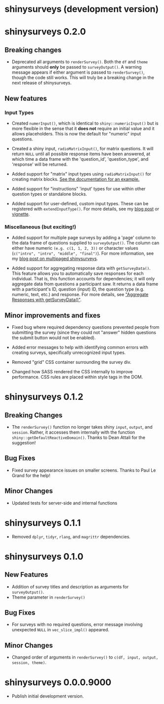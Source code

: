 # shinysurveys (development version)

# shinysurveys 0.2.0

## Breaking changes

- Deprecated all arguments to `renderSurvey()`. Both the `df` and `theme` arguments should **only** be passed to `surveyOutput()`. A warning message appears if either argument is passed to `renderSurvey()`, though the code still works. This will truly be a breaking change in the next release of shinysurveys.

## New features

### Input Types

- Created `numerInput()`, which is identical to `shiny::numericInput()` but is more flexible in the sense that it **does not** require an initial value and it allows placeholders. This is now the default for "numeric" input questions.

- Created a shiny input, `radioMatrixInput()`, for matrix questions. It will return `NULL` until all possible response items have been answered, at which time a data frame with the 'question_id', 'question_type', and 'response' will be returned. 

- Added support for "matrix" input types using `radioMatrixInput()` for creating matrix blocks. [See the documentation for an example.](https://shinysurveys.jdtrat.com/articles/surveying-shinysurveys.html#matrix-input) 

- Added support for "instructions" 'input' types for use within other question types or standalone blocks.

- Added support for user-defined, custom input types. These can be registered with `extendInputType()`. For more details, see my [blog post](https://www.jdtrat.com/blog/extending-shinysurveys/) or [vignette](https://shinysurveys.jdtrat.com/articles/custom-input-extensions.html).

### Miscellaneous (but exciting!)

- Added support for multiple page surveys by adding a 'page' column to the data frame of questions supplied to `surveyOutput()`. The column can either have numeric `(e.g. c(1, 1, 2, 3))` or character values (`c("intro", "intro", "middle", "final")`). For more information, see my [blog post on multipaged shinysurveys](https://www.jdtrat.com/blog/multi-paged-shinysurvey/).

- Added support for aggregating response data with `getSurveyData()`. This feature allows you to automatically save responses for each individual. That is, this function accounts for dependencies; it will only aggregate data from questions a participant saw. It returns a data frame with a participant's ID, question (input) ID, the question type (e.g. numeric, text, etc.) and response. For more details, see ["Aggregate Responses with getSurveyData()"](https://shinysurveys.jdtrat.com/articles/get-survey-data.html).

## Minor improvements and fixes

- Fixed bug where required dependency questions prevented people from submitting the survey (since they could not "answer" hidden questions the submit button would not be enabled). 

- Added error messages to help with identifying common errors with creating surveys, specifically unrecognized input types.

- Removed "grid" CSS container surrounding the survey div. 

- Changed how SASS rendered the CSS internally to improve performance. CSS rules are placed within style tags in the DOM.

# shinysurveys 0.1.2

## Breaking Changes

-   The `renderSurvey()` function no longer takes shiny `input`, `output`, and `session`. Rather, it accesses them internally with the function `shiny::getDefaultReactiveDomain()`. Thanks to Dean Attali for the suggestion!

## Bug Fixes

-   Fixed survey appearance issues on smaller screens. Thanks to Paul Le Grand for the help!

## Minor Changes

-   Updated tests for server-side and internal functions

# shinysurveys 0.1.1

-   Removed `dplyr`, `tidyr`, `rlang`, and `magrittr` dependencies.

# shinysurveys 0.1.0

## New Features

-   Addition of survey titles and description as arguments for `surveyOutput()`.
-   Theme parameter in `renderSurvey()`

## Bug Fixes

-   For surveys with no required questions, error message involving unexpected `NULL` in `vec_slice_impl()` appeared.

## Minor Changes

-   Changed order of arguments in `renderSurvey()` to `c(df, input, output, session, theme)`.

# shinysurveys 0.0.0.9000

-   Publish initial development version.
